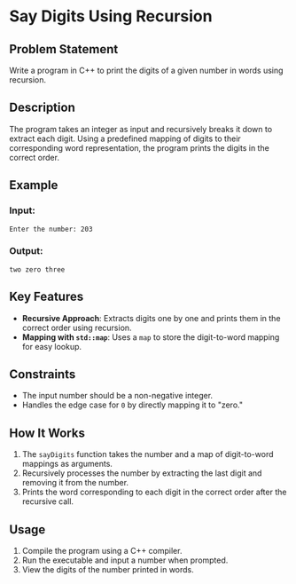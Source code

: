# Say Digits Using Recursion

## Problem Statement
Write a program in C++ to print the digits of a given number in words using recursion.

## Description
The program takes an integer as input and recursively breaks it down to extract each digit. Using a predefined mapping of digits to their corresponding word representation, the program prints the digits in the correct order.

## Example
### Input:
```
Enter the number: 203
```
### Output:
```
two zero three
```

## Key Features
- **Recursive Approach**: Extracts digits one by one and prints them in the correct order using recursion.
- **Mapping with `std::map`**: Uses a `map` to store the digit-to-word mapping for easy lookup.

## Constraints
- The input number should be a non-negative integer.
- Handles the edge case for `0` by directly mapping it to "zero."

## How It Works
1. The `sayDigits` function takes the number and a map of digit-to-word mappings as arguments.
2. Recursively processes the number by extracting the last digit and removing it from the number.
3. Prints the word corresponding to each digit in the correct order after the recursive call.

## Usage
1. Compile the program using a C++ compiler.
2. Run the executable and input a number when prompted.
3. View the digits of the number printed in words.

